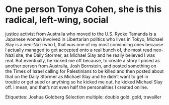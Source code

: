 # One person Tonya Cohen, she is this radical, left-wing, social
justice activist from Australia who moved to the U.S. Ryoko Tamanda is a
Japanese woman involved in Libertarian politics who lives in Tokyo, Michael
Slay is a neo-Nazi who I, that was one of my most convincing ones because I
actually managed to get accepted onto a real bunch of, the most read neo-Nazi
site, the Daily Stormer, as Michael Slay and he really believed I was real.
But eventually, he kicked me off because, to create a story I posed as
another person from Australia, Josh Bornstein, and posted something on the
Times of Israel calling for Palestinians to be killed and then posted about that on
the Daily Stormer as Michael Slay and he didn’t want to get in trouble or get
sued or anything so he kicked me out, he kicked Michael Slay off. I mean, and
that’s not even half the personalities I created online.

Étiquettes: Joshua Goldberg
Sélection multiple: double gold, gold, travailler